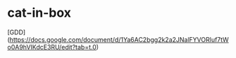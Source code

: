 # cat-in-box

[GDD] (https://docs.google.com/document/d/1Ya6AC2bgg2k2a2JNalFYVORluf7tWo0A9hVIKdcE3RU/edit?tab=t.0)
